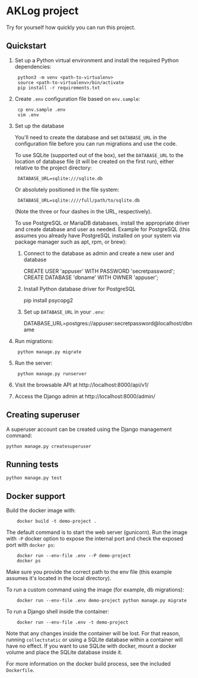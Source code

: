 # AKLog project

Try for yourself how quickly you can
run this project.
## Quickstart

1. Set up a Python virtual environment and install the required Python dependencies:

        python3 -m venv <path-to-virtualenv>
        source <path-to-virtualenv>/bin/activate
        pip install -r requirements.txt

2. Create `.env` configuration file based on `env.sample`:

        cp env.sample .env
        vim .env

3. Set up the database

    You'll need to create the database and set `DATABASE_URL` in
    the configuration file before you can run migrations and use the code.

    To use SQLite (supported out of the box), set the `DATABASE_URL` to
    the location of database file (it will be created on the first run),
    either relative to the project directory:

        DATABASE_URL=sqlite:///sqlite.db

    Or absolutely positioned in the file system:

        DATABASE_URL=sqlite:////full/path/to/sqlite.db

    (Note the three or four dashes in the URL, respectively).

    To use PostgreSQL or MariaDB databases, install the appropriate
    driver and create database and user as needed. Example for
    PostgreSQL (this assumes you already have PostgreSQL installed
    on your system via package manager such as apt, rpm, or brew):

    1. Connect to the database as admin and create a new user and database

        CREATE USER 'appuser' WITH PASSWORD 'secretpassword';
        CREATE DATABASE 'dbname' WITH OWNER 'appuser';

    2. Install Python database driver for PostgreSQL

        pip install psycopg2

    3. Set up `DATABASE_URL` in your `.env`:

        DATABASE_URL=postgres://appuser:secretpassword@localhost/dbname

4. Run migrations:

        python manage.py migrate

4. Run the server:

        python manage.py runserver

5. Visit the browsable API at http://localhost:8000/api/v1/

6. Access the Django admin at http://localhost:8000/admin/

## Creating superuser

A superuser account can be created using the Django management command:

    python manage.py createsuperuser


## Running tests

    python manage.py test


## Docker support

Build the docker image with:

        docker build -t demo-project .

The default command is to start the web server (gunicorn). Run the image
with `-P` docker option to expose the internal port and check the exposed
port with `docker ps`:

        docker run --env-file .env --P demo-project
        docker ps

Make sure you provide the correct path to the env file (this example assumes
it's located in the local directory).

To run a custom command using the image (for example, db migrations):

        docker run --env-file .env demo-project python manage.py migrate

To run a Django shell inside the container:

        docker run --env-file .env -t demo-project

Note that any changes inside the container will be lost. For that reason,
running `collectstatic` or using a SQLite database within a container will
have no effect. If you want to use SQLite with docker, mount a docker
volume and place the SQLite database inside it.

For more information on the docker build process, see the included `Dockerfile`.
